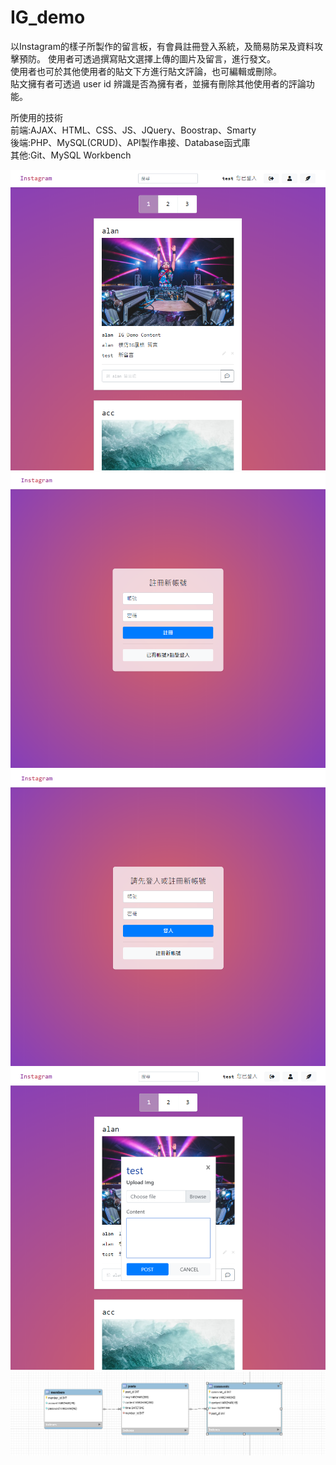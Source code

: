 # IG_demo
以Instagram的樣子所製作的留言板，有會員註冊登入系統，及簡易防呆及資料攻擊預防。
使用者可透過撰寫貼文選擇上傳的圖片及留言，進行發文。    
使用者也可於其他使用者的貼文下方進行貼文評論，也可編輯或刪除。              
貼文擁有者可透過 user id 辨識是否為擁有者，並擁有刪除其他使用者的評論功能。   
    
所使用的技術  
前端:AJAX、HTML、CSS、JS、JQuery、Boostrap、Smarty   
後端:PHP、MySQL(CRUD)、API製作串接、Database函式庫         
其他:Git、MySQL Workbench

![image](https://github.com/alan9130314/IG_demo/blob/master/IG.png)
![image](https://github.com/alan9130314/IG_demo/blob/master/IG_registered.png)
![image](https://github.com/alan9130314/IG_demo/blob/master/IG_login.png)
![image](https://github.com/alan9130314/IG_demo/blob/master/IG_posting.png)
![image](https://github.com/alan9130314/IG_demo/blob/master/diagram.png)
